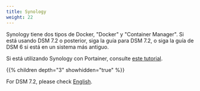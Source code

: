 ```yaml
---
title: Synology
weight: 22
---
```

Synology tiene dos tipos de Docker, "Docker" y "Container Manager". Si está usando DSM 7.2 o posterior, siga la guía para DSM 7.2, o siga la guía de DSM 6 si está en un sistema más antiguo.

Si está utilizando Synology con Portainer, consulte [este tutorial](https://mariushosting.com/how-to-install-rustdesk-on-your-synology-nas/).

{{% children depth="3" showhidden="true" %}}

For DSM 7.2, please check [English](/docs/en/self-host/rustdesk-server-oss/synology/dsm-7/).